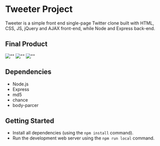 # Tweeter Project

Tweeter is a simple front end single-page Twitter clone built with  HTML, CSS, JS, jQuery and AJAX front-end, while Node and Express back-end.

## Final Product

![""]()
![""]()
![""]()

## Dependencies

- Node.js
- Express
- md5
- chance
- body-parcer

## Getting Started

- Install all dependencies (using the `npm install` command).
- Run the development web server using the `npm run local` command.